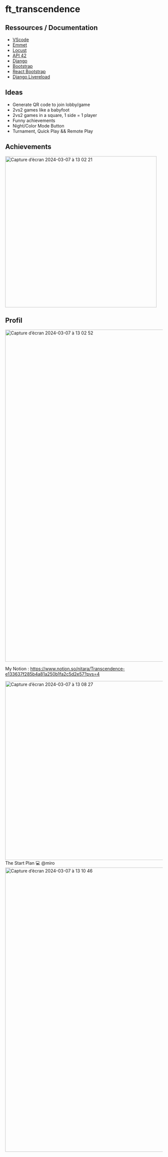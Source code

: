 # ft_transcendence

## Ressources / Documentation
- [VScode](https://quickref.me/vscode)
- [Emmet](https://docs.emmet.io/cheat-sheet/)
- [Locust](https://locust.io/)
- [API 42](https://api.intra.42.fr/apidoc/guides/getting_started)
- [Django](https://www.djangoproject.com/)
- [Bootstrap](https://getbootstrap.com/docs/5.3/getting-started/introduction/)
- [React Bootstrap](https://react-bootstrap.github.io/)
- [Django Livereload](https://livereload.readthedocs.io/en/latest/integrations/django.html)

## Ideas
- Generate QR code to join lobby/game
- 2vs2 games like a babyfoot
- 2vs2 games in a square, 1 side = 1 player
- Funny achievements
- Night/Color Mode Button
- Turnament, Quick Play && Remote Play

## Achievements
<img width="484" alt="Capture d’écran 2024-03-07 à 13 02 21" src="https://github.com/Nit4r4/ft_transcendence/assets/87270463/3469f869-27aa-41e4-9875-ec95fb5a03c8">

## Profil
<img width="1063" alt="Capture d’écran 2024-03-07 à 13 02 52" src="https://github.com/Nit4r4/ft_transcendence/assets/87270463/6323fdee-5c29-4b8a-be92-7d14bf9f384c">

My Notion : https://www.notion.so/nitara/Transcendence-e133637f285b4a81a250b1fa2c5d2e57?pvs=4

<img width="573" alt="Capture d’écran 2024-03-07 à 13 08 27" src="https://github.com/Nit4r4/ft_transcendence/assets/87270463/7c6e44cb-6aab-409a-9138-7efe712ffff5">
The Start Plan 💻 @miro
<img width="910" alt="Capture d’écran 2024-03-07 à 13 10 46" src="https://github.com/Nit4r4/ft_transcendence/assets/87270463/8928dfbc-ba53-42c7-a943-bec15e1af68e">
